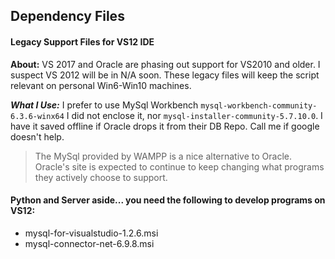 ## Dependency Files

#### Legacy Support Files for VS12 IDE

**About:** VS 2017 and Oracle are phasing out support for VS2010 and older. I suspect VS 2012 will be in N/A soon. These legacy files will keep the script relevant on personal Win6-Win10 machines.

***What I Use:*** I prefer to use MySql Workbench ```mysql-workbench-community-6.3.6-winx64``` I did not enclose it, nor ```mysql-installer-community-5.7.10.0```. I have it saved offline if Oracle drops it from their DB Repo. Call me if google doesn't help.

> The MySql provided by WAMPP is a nice alternative to Oracle. Oracle's site is expected to continue to keep changing what programs they actively choose to support.

#### Python and Server aside... you need the following to develop programs on VS12:

* mysql-for-visualstudio-1.2.6.msi
* mysql-connector-net-6.9.8.msi
